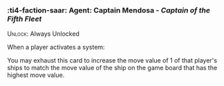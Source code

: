 ### :ti4-faction-saar: **Agent**: Captain Mendosa - _Captain of the Fifth Fleet_

<span style="font-variant:small-caps;">Unlock</span>: Always Unlocked

When a player activates a system:

You may exhaust this card to increase the move value of 1 of that player's ships to match the move value of the ship on the game board that has the highest move value.
